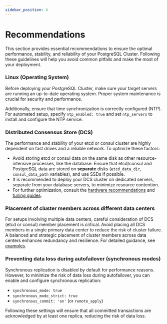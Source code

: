 ```yaml
---
sidebar_position: 4
---
```


# Recommendations

This section provides essential recommendations to ensure the optimal performance, stability, and reliability of your PostgreSQL Cluster. Following these guidelines will help you avoid common pitfalls and make the most of your deployment.

### Linux (Operating System)

Before deploying your PostgreSQL Cluster, make sure your target servers are running an up-to-date operating system. Proper system maintenance is crucial for security and performance.

Additionally, ensure that time synchronization is correctly configured (NTP). For automated setup, specify `ntp_enabled: true` and set `ntp_servers` to install and configure the NTP service.

### Distributed Consensus Store (DCS)

The performance and stability of your etcd or consul cluster are highly dependent on fast drives and a reliable network. To optimize these factors:

- Avoid storing etcd or consul data on the same disk as other resource-intensive processes, like the database. Ensure that etcd/consul and PostgreSQL data are stored on **separate** disks (`etcd_data_dir`, `consul_data_path` variables), and use SSDs if possible.
- It is recommended to deploy your DCS cluster on dedicated servers, separate from your database servers, to minimize resource contention.
- For further optimization, consult the [hardware recommendations](https://etcd.io/docs/v3.5/op-guide/hardware/) and [tuning guides](https://etcd.io/docs/v3.5/tuning/).

### Placement of cluster members across different data centers

For setups involving multiple data centers, careful consideration of DCS (etcd or consul) member placement is critical. Avoid placing all DCS members in a single primary data center to reduce the risk of cluster failure. A balanced and strategic placement of cluster members across data centers enhances redundancy and resilience. For detailed guidance, see [examples](https://www.cybertec-postgresql.com/en/introduction-and-how-to-etcd-clusters-for-patroni/).

### Preventing data loss during autofailover (synchronous modes)

Synchronous replication is disabled by default for performance reasons. However, to minimize the risk of data loss during autofailover, you can enable and configure synchronous replication:

- `synchronous_mode: true`
- `synchronous_mode_strict: true`
- `synchronous_commit: 'on'` (or `remote_apply`)

Following these settings will ensure that all committed transactions are acknowledged by at least one replica, reducing the risk of data loss.
